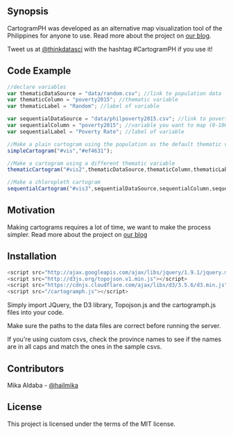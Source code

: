 ## Synopsis

CartogramPH was developed as an alternative map visualization tool of the Philippines for anyone to use.
Read more about the project on [our blog](http://stories.thinkingmachin.es/cartogram).

Tweet us at [@thinkdatasci](http://twitter.com/thinkdatasci) with the hashtag #CartogramPH if you use it!

## Code Example

```javascript
//declare variables
var thematicDataSource = "data/random.csv"; //link to population data
var thematicColumn = "poverty2015"; //thematic variable
var thematicLabel = "Random"; //label of variable

var sequentialDataSource = "data/philpoverty2015.csv"; //link to poverty data
var sequentialColumn = "poverty2015"; //variable you want to map (0-100%)
var sequentialLabel = "Poverty Rate"; //label of variable

//Make a plain cartogram using the population as the default thematic variable
simpleCartogram("#vis","#ef4631");

//Make a cartogram using a different thematic variable
thematicCartogram("#vis2",thematicDataSource,thematicColumn,thematicLabel,"#00aac5");

//Make a chloropleth cartogram
sequentialCartogram("#vis3",sequentialDataSource,sequentialColumn,sequentialLabel,"#c30202");
```

## Motivation

Making cartograms requires a lot of time, we want to make the process simpler.
Read more about the project on [our blog](http://stories.thinkingmachin.es/cartogram)

## Installation

```javascript
<script src="http://ajax.googleapis.com/ajax/libs/jquery/1.9.1/jquery.min.js"></script>
<script src="http://d3js.org/topojson.v1.min.js"></script>
<script src="https://cdnjs.cloudflare.com/ajax/libs/d3/3.5.6/d3.min.js" charset="utf-8"></script>
<script src="/cartogramph.js"></script>
```

Simply import JQuery, the D3 library, Topojson.js and the cartogramph.js files into your code.

Make sure the paths to the data files are correct before running the server.

If you're using custom csvs, check the province names to see if the names are in all caps and match the ones in the sample csvs.

## Contributors

Mika Aldaba - [@hailmika](http://twitter.com/thinkdatasci)

## License

This project is licensed under the terms of the MIT license.